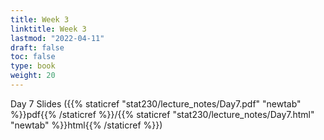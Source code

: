 ```yaml
---
title: Week 3 
linktitle: Week 3
lastmod: "2022-04-11"
draft: false  
toc: false  
type: book  
weight: 20
---
```



Day 7 Slides ({{% staticref "stat230/lecture_notes/Day7.pdf" "newtab" %}}pdf{{% /staticref %}}/{{% staticref "stat230/lecture_notes/Day7.html" "newtab" %}}html{{% /staticref %}})